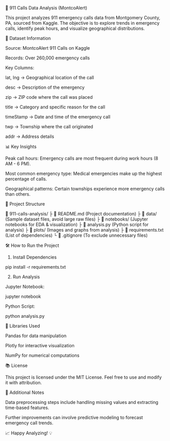 🚨 911 Calls Data Analysis (MontcoAlert)

This project analyzes 911 emergency calls data from Montgomery County, PA, sourced from Kaggle. The objective is to explore trends in emergency calls, identify peak hours, and visualize geographical distributions.

📃 Dataset Information

Source: MontcoAlert 911 Calls on Kaggle

Records: Over 260,000 emergency calls

Key Columns:

lat, lng → Geographical location of the call

desc → Description of the emergency

zip → ZIP code where the call was placed

title → Category and specific reason for the call

timeStamp → Date and time of the emergency call

twp → Township where the call originated

addr → Address details

📊 Key Insights

Peak call hours: Emergency calls are most frequent during work hours (8 AM - 6 PM).

Most common emergency type: Medical emergencies make up the highest percentage of calls.

Geographical patterns: Certain townships experience more emergency calls than others.

🚀 Project Structure

📂 911-calls-analysis/
   ├️ 📄 README.md  (Project documentation)
   ├️ 📂 data/  (Sample dataset files, avoid large raw files)
   ├️ 📂 notebooks/  (Jupyter notebooks for EDA & visualization)
   ├️ 📄 analysis.py  (Python script for analysis)
   ├️ 📂 plots/  (Images and graphs from analysis)
   ├️ 📄 requirements.txt  (List of dependencies)
   └️ 📄 .gitignore  (To exclude unnecessary files)

🛠️ How to Run the Project

1. Install Dependencies

pip install -r requirements.txt

2. Run Analysis

Jupyter Notebook:

jupyter notebook

Python Script:

python analysis.py

📝 Libraries Used

Pandas for data manipulation

Plotly for interactive visualization

NumPy for numerical computations

📚 License

This project is licensed under the MIT License. Feel free to use and modify it with attribution.

🔎 Additional Notes

Data preprocessing steps include handling missing values and extracting time-based features.

Further improvements can involve predictive modeling to forecast emergency call trends.

📈 Happy Analyzing! 💡

